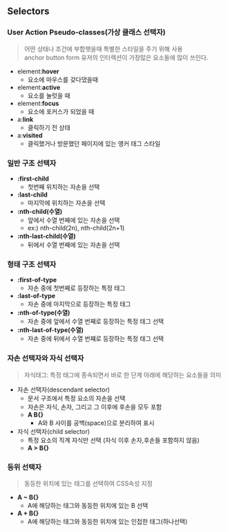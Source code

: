 ## Selectors

### User Action Pseudo-classes(가상 클래스 선택자)
>어떤 상태나 조건에 부합햇을때 특별한 스타일을 주기 위해 사용
><br>anchor button form 유저의 인터렉션이 가장많은 요소들에 많이 쓰인다.
- element:**hover**
    - 요소에 마우스를 갖다댔을때 
- element:**active**
    - 요소를 눌럿을 때 
- element:**focus**
    - 요소에 포커스가 되었을 때
- a:**link**
    - 클릭하기 전 상태 
- a:**visited**
    - 클릭했거나 방문했던 페이지에 있는 앵커 태그 스타일
### 일반 구조 선택자
- **:first-child**
    - 첫번째 위치하는 자손을 선택
- **:last-child**
    - 마지막에 위치하는 자손을 선택
- **:nth-child(수열)**
    - 앞에서 수열 번째에 있는 자손을 선택
    - ex:) nth-child(2n), nth-child(2n+1)
- **:nth-last-child(수열)**
    - 뒤에서 수열 번째에 있는 자손을 선택
### 형태 구조 선택자
- **:first-of-type**
    - 자손 중에 첫번째로 등장하는 특정 태그
- **:last-of-type**
    - 자손 중에 마지막으로 등장하는 특정 태그
- **:nth-of-type(수열)**
    - 자손 중에 앞에서 수열 번째로 등장하는 특정 태그 선택
- **:nth-last-of-type(수열)**
    - 자손 중에 뒤에서 수열 번쨰로 등장하는 특정 태그 선택

### 자손 선택자와 자식 선택자
>자식태그: 특정 태그에 종속되면서 바로 한 단계 아래에 해당하는 요소들을 의미<br>
- 자손 선택자(descendant selector)
    - 문서 구조에서 특정 요소의 자손을 선택
    - 자손은 자식, 손자, 그리고 그 이후에 후손을 모두 포함
    - **A B{}**
        - A와 B 사이를 공백(space)으로 분리하여 표시
- 자식 선택자(child selector)
    - 특정 요소의 직계 자식만 선택 (자식 이후 손자,후손들 포함하지 않음)
    - **A > B{}**
### 등위 선택자 
> 동등한 위치에 있는 태그를 선택하여 CSS속성 지정
- **A ~ B{}**
    - A에 해당하는 태그와 동등한 위치에 있는 B 선택
- **A + B{}**
    - A에 해당하는 태그와 동등한 위치에 있는 인접한 태그(하나선택)
